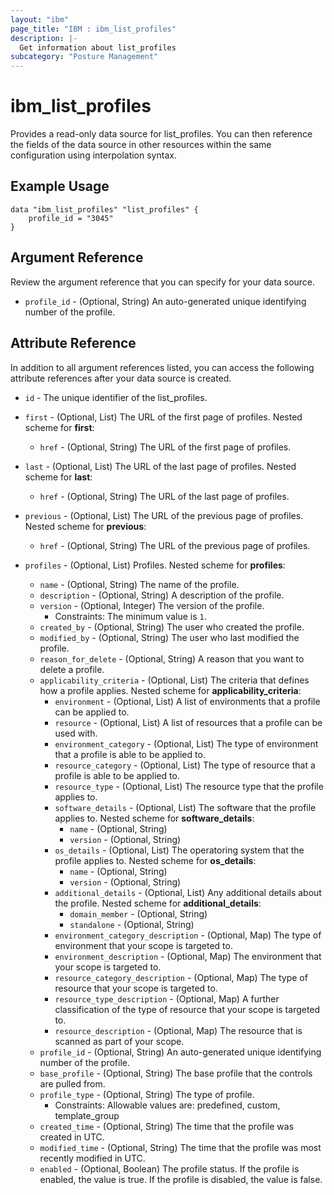```yaml
---
layout: "ibm"
page_title: "IBM : ibm_list_profiles"
description: |-
  Get information about list_profiles
subcategory: "Posture Management"
---
```


# ibm_list_profiles

Provides a read-only data source for list_profiles. You can then reference the fields of the data source in other resources within the same configuration using interpolation syntax.

## Example Usage

```hcl
data "ibm_list_profiles" "list_profiles" {
	profile_id = "3045"
}
```

## Argument Reference

Review the argument reference that you can specify for your data source.

* `profile_id` - (Optional, String) An auto-generated unique identifying number of the profile.

## Attribute Reference

In addition to all argument references listed, you can access the following attribute references after your data source is created.

* `id` - The unique identifier of the list_profiles.
* `first` - (Optional, List) The URL of the first page of profiles.
Nested scheme for **first**:
	* `href` - (Optional, String) The URL of the first page of profiles.

* `last` - (Optional, List) The URL of the last page of profiles.
Nested scheme for **last**:
	* `href` - (Optional, String) The URL of the last page of profiles.

* `previous` - (Optional, List) The URL of the previous page of profiles.
Nested scheme for **previous**:
	* `href` - (Optional, String) The URL of the previous page of profiles.

* `profiles` - (Optional, List) Profiles.
Nested scheme for **profiles**:
	* `name` - (Optional, String) The name of the profile.
	* `description` - (Optional, String) A description of the profile.
	* `version` - (Optional, Integer) The version of the profile.
	  * Constraints: The minimum value is `1`.
	* `created_by` - (Optional, String) The user who created the profile.
	* `modified_by` - (Optional, String) The user who last modified the profile.
	* `reason_for_delete` - (Optional, String) A reason that you want to delete a profile.
	* `applicability_criteria` - (Optional, List) The criteria that defines how a profile applies.
	Nested scheme for **applicability_criteria**:
		* `environment` - (Optional, List) A list of environments that a profile can be applied to.
		* `resource` - (Optional, List) A list of resources that a profile can be used with.
		* `environment_category` - (Optional, List) The type of environment that a profile is able to be applied to.
		* `resource_category` - (Optional, List) The type of resource that a profile is able to be applied to.
		* `resource_type` - (Optional, List) The resource type that the profile applies to.
		* `software_details` - (Optional, List) The software that the profile applies to.
		Nested scheme for **software_details**:
			* `name` - (Optional, String)
			* `version` - (Optional, String)
		* `os_details` - (Optional, List) The operatoring system that the profile applies to.
		Nested scheme for **os_details**:
			* `name` - (Optional, String)
			* `version` - (Optional, String)
		* `additional_details` - (Optional, List) Any additional details about the profile.
		Nested scheme for **additional_details**:
			* `domain_member` - (Optional, String)
			* `standalone` - (Optional, String)
		* `environment_category_description` - (Optional, Map) The type of environment that your scope is targeted to.
		* `environment_description` - (Optional, Map) The environment that your scope is targeted to.
		* `resource_category_description` - (Optional, Map) The type of resource that your scope is targeted to.
		* `resource_type_description` - (Optional, Map) A further classification of the type of resource that your scope is targeted to.
		* `resource_description` - (Optional, Map) The resource that is scanned as part of your scope.
	* `profile_id` - (Optional, String) An auto-generated unique identifying number of the profile.
	* `base_profile` - (Optional, String) The base profile that the controls are pulled from.
	* `profile_type` - (Optional, String) The type of profile.
	  * Constraints: Allowable values are: predefined, custom, template_group
	* `created_time` - (Optional, String) The time that the profile was created in UTC.
	* `modified_time` - (Optional, String) The time that the profile was most recently modified in UTC.
	* `enabled` - (Optional, Boolean) The profile status. If the profile is enabled, the value is true. If the profile is disabled, the value is false.

